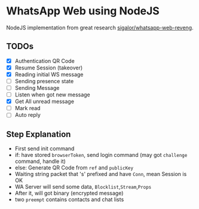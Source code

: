 # WhatsApp Web using NodeJS

NodeJS implementation from great research [sigalor/whatsapp-web-reveng](https://github.com/sigalor/whatsapp-web-reveng).

## TODOs

- [X] Authentication QR Code
- [X] Resume Session (takeover)
- [X] Reading initial WS message
- [ ] Sending presence state
- [ ] Sending Message
- [ ] Listen when got new message
- [X] Get All unread message
- [ ] Mark read
- [ ] Auto reply

## Step Explanation
- First send init command
- if: have stored `browserToken`, send login command (may got `challenge` command, handle it)
- else: Generate QR Code from `ref` and `publicKey`
- Waiting string packet that 's' prefixed and have `Conn`, mean Session is OK
- WA Server will send some data, `Blocklist`,`Stream`,`Props`
- After it, will got binary (encrypted message)
- two `preempt` contains contacts and chat lists
